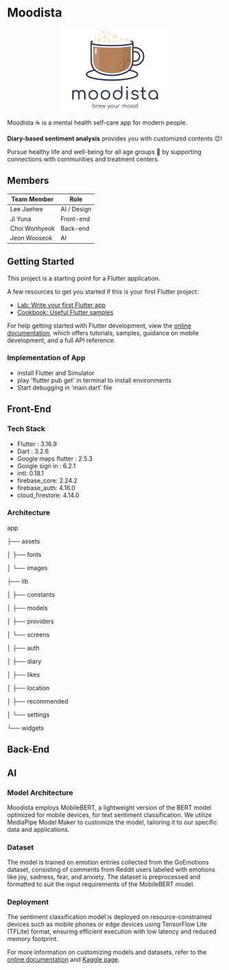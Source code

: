 # Moodista
<div align="center">
  <img src="assets/images/loading_logo.png" alt="Logo" width="250"/>
</div>


Moodista ☕️ is a mental health self-care app for modern people.

 **Diary-based sentiment analysis** provides you with customized contents 😊!
 
Pursue healthy life and well-being for all age groups 🌱 by supporting connections with communities and treatment centers. 

## Members

| Team Member   | Role           |
|---------------|----------------|
| Lee Jaehee    | AI / Design    |
| Ji Yuna       | Front-end      |
| Choi Wonhyeok | Back-end       |
| Jeon Wooseok  | AI             |

## Getting Started

This project is a starting point for a Flutter application.

A few resources to get you started if this is your first Flutter project:

- [Lab: Write your first Flutter app](https://docs.flutter.dev/get-started/codelab)
- [Cookbook: Useful Flutter samples](https://docs.flutter.dev/cookbook)

For help getting started with Flutter development, view the
[online documentation](https://docs.flutter.dev/), which offers tutorials,
samples, guidance on mobile development, and a full API reference.

### Implementation of App
- install Flutter and Simulator
- play 'flutter pub get' in terminal to install environments
- Start debugging in 'main.dart' file

## Front-End

### Tech Stack
- Flutter : 3.16.9
- Dart : 3.2.6
- Google maps flutter : 2.5.3
- Google sign in : 6.2.1
- intl: 0.18.1
- firebase_core: 2.24.2
- firebase_auth: 4.16.0
- cloud_firestore: 4.14.0

### Architecture

app

├── assets

│ ├── fonts

│ └── images

├── lib

│ ├── constants

│ ├── models

│ ├── providers

│ └── screens

│ ├── auth

│ ├── diary

│ ├── likes

│ ├── location

│ ├── recommended

│ └── settings

└── widgets

## Back-End

## AI

### Model Architecture

Moodista employs MobileBERT, a lightweight version of the BERT model optimized for mobile devices, for text sentiment classification. We utilize MediaPipe Model Maker to customize the model, tailoring it to our specific data and applications.

### Dataset

The model is trained on emotion entries collected from the GoEmotions dataset, consisting of comments from Reddit users labeled with emotions like joy, sadness, fear, and anxiety. The dataset is preprocessed and formatted to suit the input requirements of the MobileBERT model.

### Deployment

The sentiment classification model is deployed on resource-constrained devices such as mobile phones or edge devices using TensorFlow Lite (TFLite) format, ensuring efficient execution with low latency and reduced memory footprint.

For more information on customizing models and datasets, refer to the [online documentation](https://developers.google.com/mediapipe/solutions/customization/text_classifier) and [Kaggle page](https://www.kaggle.com/datasets/shivamb/go-emotions-google-emotions-dataset).
